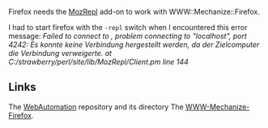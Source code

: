 Firefox needs the [MozRepl](https://addons.mozilla.org/de/firefox/addon/mozrepl/) add-on to work with
WWW::Mechanize::Firefox.

I had to start firefox with the `-repl` switch when I encountered this error
message: *Failed to connect to , problem connecting to "localhost", port 4242:
Es konnte keine Verbindung hergestellt werden, da der Zielcomputer die
Verbindung verweigerte. at C:/strawberry/perl/site/lib/MozRepl/Client.pm line
144*

## Links

The [WebAutomation](https://github.com/ReneNyffenegger/WebAutomation) repository and its directory
The [WWW-Mechanize-Firefox](https://github.com/ReneNyffenegger/WebAutomation/tree/master/WWW-Mechanize-Firefox).

